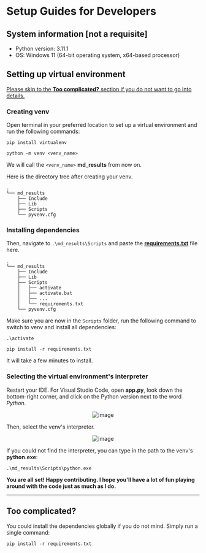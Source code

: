 # Setup Guides for Developers

## System information [not a requisite]
- Python version: 3.11.1
- OS: Windows 11 (64-bit operating system, x64-based processor)

## Setting up virtual environment
[Please skip to the **Too complicated?** section if you do not want to go into details.](#too-complicated)

### Creating venv
Open terminal in your preferred location to set up a virtual environment and run the following commands:

```
pip install virtualenv
```
```
python -m venv <venv_name>
```

We will call the `<venv_name>` **md_results** from now on.

Here is the directory tree after creating your venv.

    .
    └── md_results
        ├── Include
        ├── Lib
        ├── Scripts
        └── pyvenv.cfg

### Installing dependencies
Then, navigate to `.\md_results\Scripts` and paste the [**requirements.txt**](requirements.txt) file here.

    .
    └── md_results
        ├── Include
        ├── Lib
        ├── Scripts
        │   ├── activate
        │   ├── activate.bat
        │   ├── ...
        │   └── requirements.txt
        └── pyvenv.cfg

Make sure you are now in the `Scripts` folder, run the following command to switch to venv and install all dependencies:

```
.\activate
```
```
pip install -r requirements.txt
```
It will take a few minutes to install.

### Selecting the virtual environment's interpreter
Restart your IDE. For Visual Studio Code, open **app.py**, look down the bottom-right corner, and click on the Python version next to the word *Python*.

<div align="center">

![image](https://user-images.githubusercontent.com/106049382/208242818-7f479c5c-5a61-4025-ba6a-ec9d888069c6.png)
</div>

Then, select the venv's interpreter.

<div align="center">

![image](https://user-images.githubusercontent.com/106049382/208242370-46ac666d-ab59-4b2f-a688-ff3c27a8d28c.png)
</div>

If you could not find the interpreter, you can type in the path to the venv's **python.exe**:

```
.\md_results\Scripts\python.exe
```

**You are all set! Happy contributing. I hope you'll have a lot of fun playing around with the code just as much as I do.**

---

## Too complicated?
You could install the dependencies globally if you do not mind. Simply run a single command:

```
pip install -r requirements.txt
```
